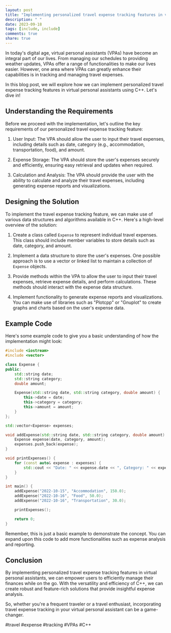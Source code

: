 ```yaml
---
layout: post
title: "Implementing personalized travel expense tracking features in virtual personal assistants with C++"
description: " "
date: 2023-09-18
tags: [include, include]
comments: true
share: true
---
```


In today's digital age, virtual personal assistants (VPAs) have become an integral part of our lives. From managing our schedules to providing weather updates, VPAs offer a range of functionalities to make our lives easier. However, one area where VPAs can greatly enhance their capabilities is in tracking and managing travel expenses.

In this blog post, we will explore how we can implement personalized travel expense tracking features in virtual personal assistants using C++. Let's dive in!

## Understanding the Requirements

Before we proceed with the implementation, let's outline the key requirements of our personalized travel expense tracking feature:

1. User Input: The VPA should allow the user to input their travel expenses, including details such as date, category (e.g., accommodation, transportation, food), and amount.

2. Expense Storage: The VPA should store the user's expenses securely and efficiently, ensuring easy retrieval and updates when required.

3. Calculation and Analysis: The VPA should provide the user with the ability to calculate and analyze their travel expenses, including generating expense reports and visualizations.

## Designing the Solution

To implement the travel expense tracking feature, we can make use of various data structures and algorithms available in C++. Here's a high-level overview of the solution:

1. Create a class called `Expense` to represent individual travel expenses. This class should include member variables to store details such as date, category, and amount.

2. Implement a data structure to store the user's expenses. One possible approach is to use a vector or linked list to maintain a collection of `Expense` objects.

3. Provide methods within the VPA to allow the user to input their travel expenses, retrieve expense details, and perform calculations. These methods should interact with the expense data structure.

4. Implement functionality to generate expense reports and visualizations. You can make use of libraries such as "Plotcpp" or "Gnuplot" to create graphs and charts based on the user's expense data.

## Example Code

Here's some example code to give you a basic understanding of how the implementation might look:

```cpp
#include <iostream>
#include <vector>

class Expense {
public:
    std::string date;
    std::string category;
    double amount;

    Expense(std::string date, std::string category, double amount) {
        this->date = date;
        this->category = category;
        this->amount = amount;
    }
};

std::vector<Expense> expenses;

void addExpense(std::string date, std::string category, double amount) {
    Expense expense(date, category, amount);
    expenses.push_back(expense);
}

void printExpenses() {
    for (const auto& expense : expenses) {
        std::cout << "Date: " << expense.date << ", Category: " << expense.category << ", Amount: $" << expense.amount << std::endl;
    }
}

int main() {
    addExpense("2022-10-15", "Accommodation", 150.0);
    addExpense("2022-10-16", "Food", 50.0);
    addExpense("2022-10-16", "Transportation", 30.0);

    printExpenses();

    return 0;
}
```

Remember, this is just a basic example to demonstrate the concept. You can expand upon this code to add more functionalities such as expense analysis and reporting.

## Conclusion

By implementing personalized travel expense tracking features in virtual personal assistants, we can empower users to efficiently manage their finances while on the go. With the versatility and efficiency of C++, we can create robust and feature-rich solutions that provide insightful expense analysis.

So, whether you're a frequent traveler or a travel enthusiast, incorporating travel expense tracking in your virtual personal assistant can be a game-changer.

#travel #expense #tracking #VPAs #C++